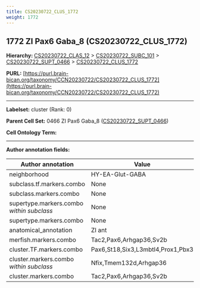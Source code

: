 ```yaml
---
title: CS20230722_CLUS_1772
weight: 1772
---
```

## 1772 ZI Pax6 Gaba_8 (CS20230722_CLUS_1772)
<b>Hierarchy: </b>
[CS20230722_CLAS_12](../CS20230722_CLAS_12) >
[CS20230722_SUBC_101](../CS20230722_SUBC_101) >
[CS20230722_SUPT_0466](../CS20230722_SUPT_0466) >
[CS20230722_CLUS_1772](../CS20230722_CLUS_1772)

**PURL:** [https://purl.brain-bican.org/taxonomy/CCN20230722/CS20230722_CLUS_1772](https://purl.brain-bican.org/taxonomy/CCN20230722/CS20230722_CLUS_1772)

---


**Labelset:** cluster (Rank: 0)

**Parent Cell Set:** 0466 ZI Pax6 Gaba_8 ([CS20230722_SUPT_0466](../CS20230722_SUPT_0466))



**Cell Ontology Term:** 

[MARKER GENES.]: #


---

[TRANSFERRED ANNOTATIONS.]: #


[AUTHOR ANNOTATION FIELDS.]: #


**Author annotation fields:**

| Author annotation | Value |
|-------------------|-------|
|neighborhood|HY-EA-Glut-GABA|
|subclass.tf.markers.combo|None|
|subclass.markers.combo|None|
|supertype.markers.combo _within subclass_|None|
|supertype.markers.combo|None|
|anatomical_annotation|ZI ant|
|merfish.markers.combo|Tac2,Pax6,Arhgap36,Sv2b|
|cluster.TF.markers.combo|Pax6,St18,Six3,L3mbtl4,Prox1,Pbx3|
|cluster.markers.combo _within subclass_|Nfix,Tmem132d,Arhgap36|
|cluster.markers.combo|Tac2,Pax6,Arhgap36,Sv2b|
